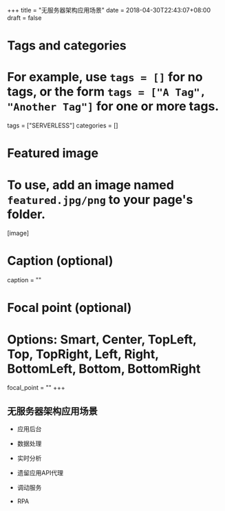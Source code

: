 +++
title = "无服务器架构应用场景"
date = 2018-04-30T22:43:07+08:00
draft = false

# Tags and categories
# For example, use `tags = []` for no tags, or the form `tags = ["A Tag", "Another Tag"]` for one or more tags.
tags = ["SERVERLESS"]
categories = []

# Featured image
# To use, add an image named `featured.jpg/png` to your page's folder. 
[image]
  # Caption (optional)
  caption = ""

  # Focal point (optional)
  # Options: Smart, Center, TopLeft, Top, TopRight, Left, Right, BottomLeft, Bottom, BottomRight
  focal_point = ""
+++


## 无服务器架构应用场景

- 应用后台

- 数据处理

- 实时分析

- 遗留应用API代理

- 调动服务

- RPA
